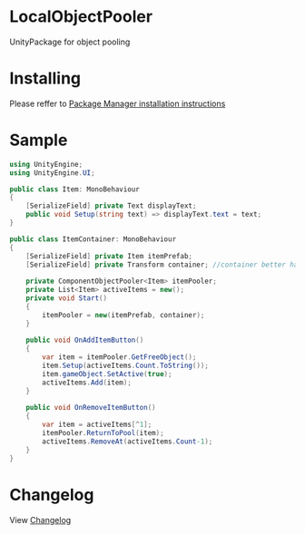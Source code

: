 # LocalObjectPooler
UnityPackage for object pooling

# Installing
Please reffer to [Package Manager installation instructions](https://docs.unity3d.com/Manual/upm-ui-giturl.html)

# Sample
```c#
using UnityEngine;
using UnityEngine.UI;

public class Item: MonoBehaviour
{
    [SerializeField] private Text displayText;
    public void Setup(string text) => displayText.text = text;
}

public class ItemContainer: MonoBehaviour
{
    [SerializeField] private Item itemPrefab;
    [SerializeField] private Transform container; //container better have layout group
    
    private ComponentObjectPooler<Item> itemPooler;
    private List<Item> activeItems = new();
    private void Start()
    {
        itemPooler = new(itemPrefab, container);
    }
    
    public void OnAddItemButton()
    {
        var item = itemPooler.GetFreeObject();
        item.Setup(activeItems.Count.ToString());
        item.gameObject.SetActive(true);
        activeItems.Add(item);
    }    
    
    public void OnRemoveItemButton()
    {
        var item = activeItems[^1];
        itemPooler.ReturnToPool(item);
        activeItems.RemoveAt(activeItems.Count-1);
    }
}

```
# Changelog
View [Changelog](CHANGELOG.MD)
